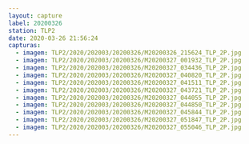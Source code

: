 ```yaml
---
layout: capture
label: 20200326
station: TLP2
date: 2020-03-26 21:56:24
capturas:
  - imagem: TLP2/2020/202003/20200326/M20200326_215624_TLP_2P.jpg
  - imagem: TLP2/2020/202003/20200326/M20200327_001932_TLP_2P.jpg
  - imagem: TLP2/2020/202003/20200326/M20200327_034436_TLP_2P.jpg
  - imagem: TLP2/2020/202003/20200326/M20200327_040820_TLP_2P.jpg
  - imagem: TLP2/2020/202003/20200326/M20200327_041511_TLP_2P.jpg
  - imagem: TLP2/2020/202003/20200326/M20200327_043721_TLP_2P.jpg
  - imagem: TLP2/2020/202003/20200326/M20200327_044055_TLP_2P.jpg
  - imagem: TLP2/2020/202003/20200326/M20200327_044850_TLP_2P.jpg
  - imagem: TLP2/2020/202003/20200326/M20200327_045844_TLP_2P.jpg
  - imagem: TLP2/2020/202003/20200326/M20200327_051847_TLP_2P.jpg
  - imagem: TLP2/2020/202003/20200326/M20200327_055046_TLP_2P.jpg
---
```

